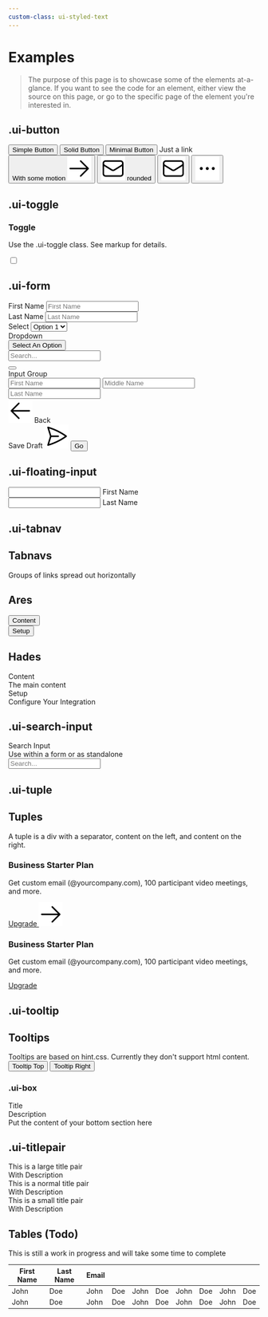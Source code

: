 ```yaml
---
custom-class: ui-styled-text
---
```


# Examples

> The purpose of this page is to showcase some of the elements at-a-glance. If you want to see the code for an element, either view the source on this page, or go to the specific page of the element you're interested in.


<!-- region examples -->

## .ui-button

<div class="ui-ox my-6">
  <div class="flex gap-x-2">
    <button class="ui-button">
      Simple Button
    </button>
    <button class="ui-button --solid">
      Solid Button
    </button>
    <button class="ui-button --minimal">
      Minimal Button
    </button>
    <span class="ui-link ml-2">
      Just a link
    </span>
  </div>
</div>
<div class="ui-bx my-6">
  <div class="flex gap-x-2">
    <button class="ui-button --motion-forward">
      With some motion
      <img class="no-zoom" src="/icons/heroicons/arrow-right.svg" />
    </button>
    <button class="ui-button --rounded">
      <img src="/icons/heroicons/envelope-outline.svg" />
      rounded
    </button>
    <button class="ui-button --minimal">
      <img src="/icons/heroicons/envelope-outline.svg" />
    </button>
    <button class="ui-button --rounded --minimal">
      <img src="/icons/heroicons/ellipsis-horizontal.svg" />
    </button>
  </div>
</div>


## .ui-toggle

<div class="ui-box my-6 ui-styled-text-unset">
  <div class="flex w-full justify-between">
    <div>
      <div class="ui-titlepair">
        <h3 class="--title">Toggle</h3>
        <p class="--description">Use the .ui-toggle class. See markup for details. </p>
      </div>
    </div>
    <div class="flex items-center">
      <!-- Rounded switch -->
      <label class="ui-toggle">
        <input type="checkbox">
        <span class="--slider"></span>
      </label>
    </div>
  </div>
</div>

## .ui-form

<form id="form1" class="ui-box my-6 ui-form" action="/docs">
  <div class="ui-tuple flex flex-col gap-y-1">  
    <div class="grid grid-cols-2 gap-x-4">
      <div>
        <label for="first_name">First Name</label>
        <input id="first_name" type="text" placeholder="First Name" />
      </div>
      <div>
        <label for="last_name">Last Name</label>
        <input id="last_name" type="text" placeholder="Last Name" />
      </div>
    </div>
    <div>
      <label for="options">Select</label>
      <select id="options">
        <option value="1">Option 1</option>
        <option value="2">Option 2</option>
        <option value="3">Option 3</option>
      </select>
    </div>
    <div>
      <label for="options">Dropdown</label>
      <div v-pre :scope="
          inputId=new Date().getTime(),
          options=[{name:'Pear',id:'pear'},{name:'Option 2',id:'option2'},{name:'Option 3',id:'option3'}],
          filteredOptions=[],
          selectedOption=null,
          highlightedOption=null,
          open=false
        ">
        <div class="ui-select" :class="scope.open ? '--open' : ''" >
          <button :text="scope.selectedOption ? scope.selectedOption.name : 'Select An Option'" type="button" class="--trigger" 
            :click="scope.open = !scope.open; document.getElementById(scope.inputId).focus();">
            Select An Option
          </button>
          <div class="--drawer">
            <input class="--searchbox" type="text" placeholder="Search..."
              :id="scope.inputId" 
              :change="
                scope.filteredOptions = scope.options.filter(option =>
                  option.name.toLowerCase().includes($event.target.value.toLowerCase()) ||
                  option.id.toLowerCase().includes($event.target.value.toLowerCase())
                );
                scope.highlightedOption = scope.filteredOptions[0];
              "
              />
            <div class="--options" :each="option in scope.filteredOptions" >
              <button type="button" 
                :press="scope.selectedOption = option; scope.open = false;" 
                :text="option.name"></button>
            </div>
          </div>
        </div>
      </div>
    </div>
    <div>
      <label for="options">Input Group</label>
      <div class="ui-input-group">
        <input id="first_name" type="text" placeholder="First Name" />
        <input id="middle_name" type="text" placeholder="Middle Name" />
        <input id="last_name" type="text" placeholder="Last Name" />
      </div>
    </div>
  </div>
  <div class="--bottom">
    <div>
      <a class="ui-button --minimal --motion-backward">
        <img src="/icons/heroicons/arrow-left.svg" />
        Back
      </a>
    </div>
    <div class="flex gap-x-2">
      <a class="ui-button --motion-forward" >
        Save Draft
        <img src="/icons/heroicons/paper-airplane-outline.svg" />
      </a>
      <button type="submit" class="ui-button --solid --motion-forward" form="form1">
        Go
      </button>
    </div>
  </div>
</form>

## .ui-floating-input

<div class="ui-box my-6">
  <form class="ui-form">
    <div class="grid grid-cols-2 gap-x-3">
      <div>
        <div class="ui-floating-input">
          <input type="text" placeholder=" " name="first_name" id="first_name" />
          <label>First Name</label>
        </div>
      </div>
      <div>
        <div class="ui-floating-input">
          <input type="text" placeholder=" " name="first_name" id="first_name" />
          <label>Last Name</label>
        </div>
      </div>
    </div>
  </form>
</div>

## .ui-tabnav

<div class="ui-box ui-styled-text-unset my-6">
  <div class="--top">
    <div class="ui-titlepair">
      <h2 class="--title">Tabnavs</h2>
      <span class="--description">
        Groups of links spread out horizontally
      </span>
    </div>
  </div>
  <div class="ui-titlepair mb-5 --sm">
    <h2 class="--title">Ares</h2>
  </div>
  <div v-pre class="ui-tabnav --ares mb-10" :scope="activeTab='content'">
    <div :class="scope.activeTab =='content' ? 'active' : ''" class="active">
      <button :click="scope.activeTab='content'" >
        Content
      </button>
    </div>
    <div :class="scope.activeTab =='setup' ? 'active' : ''">
      <button :click="scope.activeTab='setup'">
        Setup
      </button>
    </div>
  </div>
  <div class="ui-titlepair --sm mb-10">
    <h2 class="--title">Hades</h2>
  </div>
  <div v-pre class="ui-tabnav --hades" :scope="activeTab='content'">
    <a :class="scope.activeTab =='content' ? 'active' : ''" :click="scope.activeTab='content'">
      <div class="ui-titlepair --sm" href="#">
        <div class="--title">Content</div>
        <span class="--description">The main content</span>
      </div>
    </a>
    <a :class="scope.activeTab =='setup' ? 'active' : ''" :click="scope.activeTab='setup'" >
      <div class="ui-titlepair --sm" href="#">
        <div class="--title">Setup</div>
        <span class="--description">Configure Your Integration</span>
      </div>
    </a>
  </div>
</div>

## .ui-search-input

<div class="ui-box flex flex-col gap-y-4 my-6">
  <div class="ui-titlepair">
    <div class="--title">
      Search Input
    </div>
    <div class="--description">
      Use within a form or as standalone
    </div>
  </div>
  <input type="search" placeholder="Search..." class="ui-search-input" />
</div>

## .ui-tuple

<div class="ui-box my-6">
  <div class="--top">
    <div class="ui-titlepair">
      <h2 class="--title">Tuples</h2>
      <span class="--description">
        A tuple is a div with a separator, content on the left, and content on the right.
      </span>
    </div>
  </div>
  <div class="ui-tuple pb-6">
    <div class="--item">
      <div class="--left">
        <div class="ui-titlepair --sm">
          <h3 class="--title">Business Starter Plan</h3>
          <p class="--description">Get custom email (@yourcompany.com), 100 participant video meetings, and more.</p>
        </div>
      </div>
      <div class="--right">
        <a href="#" class="ui-link --motion-forward">
          Upgrade
          <img src="/icons/heroicons/arrow-right.svg" />
        </a>
      </div>
    </div>
    <div class="--item">
      <div class="--left">
        <div class="ui-titlepair --sm">
          <h3 class="--title">Business Starter Plan</h3>
          <p class="--description">Get custom email (@yourcompany.com), 100 participant video meetings, and more.</p>
        </div>
      </div>
      <div class="--right">
        <a href="#" class="ui-link">Upgrade</a>
      </div>
    </div>
  </div>
</div>

## .ui-tooltip

<div class="ui-box my-6">
  <div class="--top">
    <div class="ui-titlepair">
      <h2 class="--title">Tooltips</h2>
      <span class="--description">
        Tooltips are based on hint.css. Currently they don't support html content.
      </span>
    </div>
  </div>
  <button class="ui-button --solid --motion-forward ui-tooltip--top mr-4" aria-label="Use the ui-tooltip--top class">
    Tooltip Top
  </button>

  <button class="ui-button --solid --motion-forward ui-tooltip--right" aria-label="Use the ui-tooltip--right class">
    Tooltip Right
  </button>
</div>

### .ui-box

<div class="ui-box my-6">
  <div class="ui-titlepair">
    <div class="--title">
      Title
    </div>
    <div class="--description">
      Description
    </div>
  </div>
  <div class="--bottom">
    Put the content of your bottom section here
  </div>
</div>


## .ui-titlepair

<div class="ui-bx my-6">
  <div class="flex flex-col gap-y-5">
    <div class="ui-titlepair --lg">
      <div class="--title">
        This is a large title pair
      </div>
      <div class="--description">
        With Description
      </div>
    </div>
    <div class="ui-titlepair">
      <div class="--title">
        This is a normal title pair
      </div>
      <div class="--description">
        With Description
      </div>
    </div>
    <div class="ui-titlepair --sm">
      <div class="--title">
        This is a small title pair
      </div>
      <div class="--description">
        With Description
      </div>
    </div>
  </div>
</div>

<div class="ui-box hidden">
  <div class="--top">
    <div class="ui-titlepair">
      <h2 class="--title">Tables (Todo)</h2>
      <span class="--description">
        This is still a work in progress and will take some time to complete
      </span>
    </div>
  </div>
  <table class="ui-table">
    <thead>
      <tr>
        <th>First Name</th>
        <th>Last Name</th>
        <th>Email</th>
        <th></th>
        <th></th>
        <th></th>
        <th></th>
        <th></th>
        <th></th>
        <th></th>
      </tr>
    </thead>
    <tbody>
      <tr>
        <td>John</td>
        <td>Doe</td>
        <td>John</td>
        <td>Doe</td>
        <td>John</td>
        <td>Doe</td>
        <td>John</td>
        <td>Doe</td>
        <td>John</td>
        <td>Doe</td>
      </tr>
      <tr>
        <td>John</td>
        <td>Doe</td>
        <td>John</td>
        <td>Doe</td>
        <td>John</td>
        <td>Doe</td>
        <td>John</td>
        <td>Doe</td>
        <td>John</td>
        <td>Doe</td>
      </tr>
    </tbody>
  </table>
</div>


<!-- endregion examples -->
